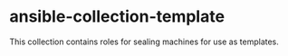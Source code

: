# ansible-collection-template
This collection contains roles for sealing machines for use as templates.
